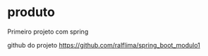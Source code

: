 # produto
Primeiro projeto com spring

github do projeto
https://github.com/ralflima/spring_boot_modulo1

